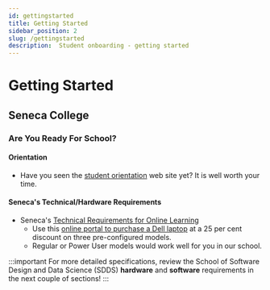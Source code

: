 ```yaml
---
id: gettingstarted
title: Getting Started
sidebar_position: 2
slug: /gettingstarted
description:  Student onboarding - getting started 
---
```


# Getting Started

## Seneca College

### Are You Ready For School?

#### Orientation

* Have you seen the [student orientation](https://www.senecacollege.ca/student-services-and-support/student-life/orientation.html) web site yet? It is well worth your time.

#### Seneca's Technical/Hardware Requirements

* Seneca's [Technical Requirements for Online Learning](https://www.senecacollege.ca/student-services-and-support/technical-requirements-for-online-learning.html)
  * Use this [online portal to purchase a Dell laptop](https://www.dell.ca/senecacollege) at a 25 per cent discount on three pre-configured models.
  * Regular or Power User models would work well for you in our school.

:::important
For more detailed specifications, review the School of Software Design and Data Science (SDDS) **hardware** and **software** requirements in the next couple of sections!
:::
